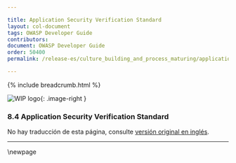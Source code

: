 ```yaml
---

title: Application Security Verification Standard
layout: col-document
tags: OWASP Developer Guide
contributors:
document: OWASP Developer Guide
order: 50400
permalink: /release-es/culture_building_and_process_maturing/application_security_verification_standard/

---
```


{% include breadcrumb.html %}

<style type="text/css">
.image-right {
  height: 180px;
  display: block;
  margin-left: auto;
  margin-right: auto;
  float: right;
}
</style>

![WIP logo](../../../assets/images/dg_wip.png "Work in progress"){: .image-right }

### 8.4 Application Security Verification Standard

No hay traducción de esta página, consulte [versión original en inglés][release1004].

----

[release1004]: https://github.com/OWASP/www-project-developer-guide/blob/main/release/10-culture-process/04-asvs.md

\newpage
